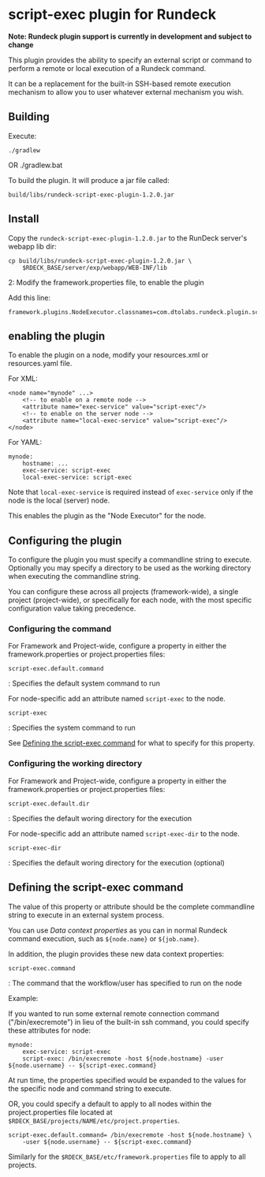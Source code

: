 script-exec plugin for Rundeck
==============================

**Note: Rundeck plugin support is currently in development and subject
to change**

This plugin provides the ability to specify an external script or command
to perform a remote or local execution of a Rundeck command.

It can be a replacement for the built-in SSH-based remote execution mechanism to
allow you to user whatever external mechanism you wish.


Building
--------

Execute:

    ./gradlew
OR
    ./gradlew.bat

To build the plugin. It will produce a jar file called:

    build/libs/rundeck-script-exec-plugin-1.2.0.jar

Install
--------

Copy the `rundeck-script-exec-plugin-1.2.0.jar` to the RunDeck server's
webapp lib dir:

    cp build/libs/rundeck-script-exec-plugin-1.2.0.jar \
        $RDECK_BASE/server/exp/webapp/WEB-INF/lib

2: Modify the framework.properties file, to enable the plugin

Add this line:

    framework.plugins.NodeExecutor.classnames=com.dtolabs.rundeck.plugin.scriptexecutor.ExternalScriptExecutor


enabling the plugin
--------------------

To enable the plugin on a node, modify your resources.xml or resources.yaml file.

For XML:

    <node name="mynode" ...>
        <!-- to enable on a remote node -->
        <attribute name="exec-service" value="script-exec"/>
        <!-- to enable on the server node -->
        <attribute name="local-exec-service" value="script-exec"/>
    </node>

For YAML:

    mynode:
        hostname: ...
        exec-service: script-exec
        local-exec-service: script-exec

Note that `local-exec-service` is required instead of `exec-service` only if 
the node is the local (server) node.

This enables the plugin as the "Node Executor" for the node.

Configuring the plugin
-----------------

To configure the plugin you must specify a commandline string to execute.  Optionally
you may specify a directory to be used as the working directory when executing
the commandline string.

You can configure these across all projects (framework-wide), a single project 
(project-wide), or specifically for each node, with the most specific configuration
value taking precedence.

### Configuring the command

For Framework and Project-wide, configure a property in either the framework.properties or 
project.properties files:

`script-exec.default.command` 

:   Specifies the default system command to run

For node-specific add an attribute named `script-exec` to the node.

`script-exec`

:   Specifies the system command to run

See [Defining the script-exec command](#defining-the-script-exec-command) for
what to specify for this property.

### Configuring the working directory

For Framework and Project-wide, configure a property in either the framework.properties or 
project.properties files:

`script-exec.default.dir` 

:   Specifies the default woring directory for the execution


For node-specific add an attribute named `script-exec-dir` to the node.

`script-exec-dir`

:   Specifies the default woring directory for the execution (optional)


Defining the script-exec command
-----------------

The value of this property or attribute should be the complete commandline 
string to execute in an external system process.

You can use *Data context properties* as you can in normal Rundeck command 
execution, such as `${node.name}` or `${job.name}`. 

In addition, the plugin provides these new data context properties:

`script-exec.command`

:   The command that the workflow/user has specified to run on the node


Example:

If you wanted to run some external remote connection command ("/bin/execremote") in lieu of the 
built-in ssh command, you could specify these attributes for node:

    mynode:
        exec-service: script-exec
        script-exec: /bin/execremote -host ${node.hostname} -user ${node.username} -- ${script-exec.command}

At run time, the properties specified would be expanded to the values for the
specific node and command string to execute.

OR, you could specify a default to apply to all nodes within the project.properties 
file located at `$RDECK_BASE/projects/NAME/etc/project.properties`.

    script-exec.default.command= /bin/execremote -host ${node.hostname} \
        -user ${node.username} -- ${script-exec.command}

Similarly for the `$RDECK_BASE/etc/framework.properties` file to apply to all
projects.